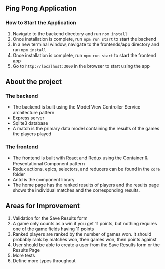 ## Ping Pong Application

### How to Start the Application

1. Navigate to the backend directory and run `npm install`
2. Once installation is complete, run `npm run start` to start the backend
3. In a new terminal window, navigate to the frontends/app directory and run `npm install`
4. Once installation is complete, run `npm run start` to start the frontend app
5. Go to `http://localhost:3000` in the browser to start using the app

## About the project

### The backend

- The backend is built using the Model View Controller Service architecture pattern
- Express server
- Sqlite3 database
- A match is the primary data model containing the results of the games the players played

### The frontend

- The frontend is built with React and Redux using the Container & Presentational Component pattern
- Redux actions, epics, selectors, and reducers can be found in the `core` folder
- Antd is the component library
- The home page has the ranked results of players and the results page shows the individual matches and the corresponding results.

## Areas for Improvement

1. Validation for the Save Results form
2. A game only counts as a win if you get 11 points, but nothing requires one of the game fields having 11 points
3. Ranked players are ranked by the number of games won. It should probably rank by matches won, then games won, then points against
4. User should be able to create a user from the Save Results form or the Results Page
5. More tests
6. Define more types throughout
